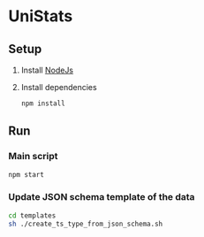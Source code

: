 # UniStats

## Setup

1. Install [NodeJs](https://nodejs.org/en/download/current/)

2. Install dependencies

   ```sh
   npm install
   ```

## Run

### Main script

```sh
npm start
```

### Update JSON schema template of the data

```sh
cd templates
sh ./create_ts_type_from_json_schema.sh
```
